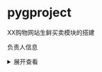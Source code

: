 # pygproject
XX购物网站生鲜买卖模块的搭建<br>

负责人信息

<details>

<summary>展开查看</summary>

<pre><code>.

├── Owner: ZhangGuo

├── models

│   ├── models

│   │   └──   Owner: Zhangguo

├── controller

│   ├── UserController

│   │   └──   Owner: MuYiMing,HanYihu

</code></pre>

</details>
